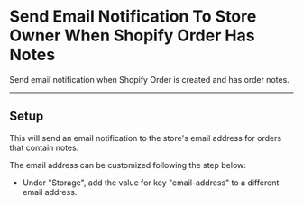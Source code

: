 # Send Email Notification To Store Owner When Shopify Order Has Notes

Send email notification when Shopify Order is created and has order notes.

---

## Setup

This will send an email notification to the store's email address for orders that contain notes.

The email address can be customized following the step below:

- Under "Storage", add the value for key "email-address" to a different email address.

